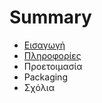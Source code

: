 # Summary

* [Εισαγωγή](README.md)
* [Πληροφορίες](Information.md)
* Προετοιμασία
* Packaging
* Σχόλια

